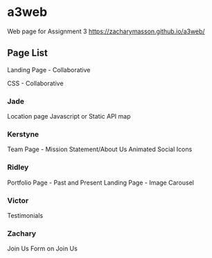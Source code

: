 # a3web
Web page for Assignment 3
https://zacharymasson.github.io/a3web/

## Page List
Landing Page - Collaborative

CSS - Collaborative

### Jade
Location page
Javascript or Static API map

### Kerstyne
Team Page - Mission Statement/About Us
Animated Social Icons

### Ridley
Portfolio Page - Past and Present
Landing Page - Image Carousel

### Victor
Testimonials

### Zachary
Join Us
Form on Join Us